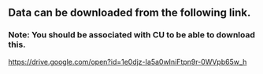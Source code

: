 ## Data can be downloaded from the following link.
### Note: You should be associated with CU to be able to download this.

https://drive.google.com/open?id=1e0djz-Ia5a0wIniFtpn9r-0WVpb65w_h
